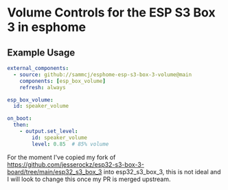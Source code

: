# Volume Controls for the ESP S3 Box 3 in esphome

## Example Usage

```yaml
external_components:
  - source: github://sammcj/esphome-esp-s3-box-3-volume@main
    components: [esp_box_volume]
    refresh: always

esp_box_volume:
  id: speaker_volume

on_boot:
  then:
    - output.set_level:
        id: speaker_volume
        level: 0.85  # 85% volume
```

For the moment I've copied my fork of https://github.com/jesserockz/esp32-s3-box-3-board/tree/main/esp32_s3_box_3 into esp32_s3_box_3, this is not ideal and I will look to change this once my PR is merged upstream.
